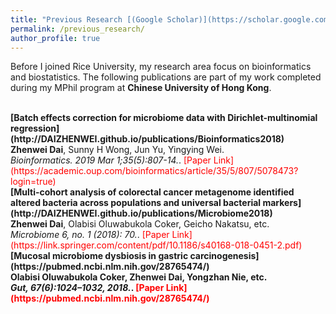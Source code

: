 ```yaml
---
title: "Previous Research [(Google Scholar)](https://scholar.google.com/citations?user=f73pQXsAAAAJ&hl=en&oi=ao)"
permalink: /previous_research/
author_profile: true
---
```



Before I joined Rice University, my research area focus on bioinformatics and biostatistics. The following publications are part of my work completed during my MPhil program at <b>Chinese University of Hong Kong</b>. 


<br>
<b>[Batch effects correction for microbiome data with Dirichlet-multinomial regression](http://DAIZHENWEI.github.io/publications/Bioinformatics2018)</b> <br> 
<b>Zhenwei Dai</b>, Sunny H Wong, Jun Yu, Yingying Wei. <br> 
<i>Bioinformatics. 2019 Mar 1;35(5):807-14.</i>. <span style="color:red"> [Paper Link](https://academic.oup.com/bioinformatics/article/35/5/807/5078473?login=true)</span>

<br>
<b>[Multi-cohort analysis of colorectal cancer metagenome identified altered bacteria across populations and universal bacterial markers](http://DAIZHENWEI.github.io/publications/Microbiome2018)</b> <br> 
<b>Zhenwei Dai</b>, Olabisi Oluwabukola Coker, Geicho Nakatsu, etc. <br> 
<i>Microbiome 6, no. 1 (2018): 70.</i>. <span style="color:red"> [Paper Link](https://link.springer.com/content/pdf/10.1186/s40168-018-0451-2.pdf)</span>

<br>
<b>[Mucosal microbiome dysbiosis in gastric carcinogenesis](https://pubmed.ncbi.nlm.nih.gov/28765474/)</b> <br> 
<b>Olabisi Oluwabukola Coker, <b>Zhenwei Dai</b>, Yongzhan Nie, etc. <br> 
<i>Gut, 67(6):1024–1032, 2018.</i>. <span style="color:red"> [Paper Link](https://pubmed.ncbi.nlm.nih.gov/28765474/)</span>